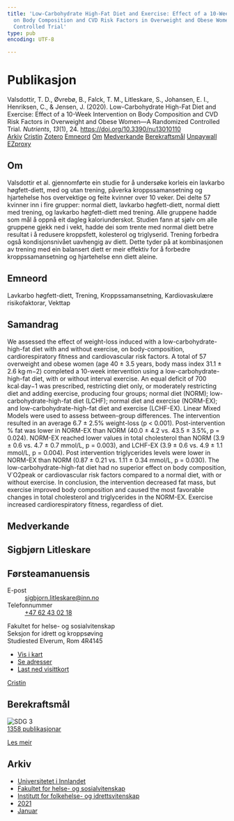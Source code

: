 ```yaml
---
title: 'Low-Carbohydrate High-Fat Diet and Exercise: Effect of a 10-Week Intervention
  on Body Composition and CVD Risk Factors in Overweight and Obese Women—A Randomized
  Controlled Trial'
type: pub
encoding: UTF-8

---
```

<h1>Publikasjon</h1>
<article id="csl-bib-container-MNBJGM8J" class="csl-bib-container">
  <div class="csl-bib-body"> <div class="csl-entry">Valsdottir, T. D., Øvrebø, B., Falck, T. M., Litleskare, S., Johansen, E. I., Henriksen, C., &#38; Jensen, J. (2020). Low-Carbohydrate High-Fat Diet and Exercise: Effect of a 10-Week Intervention on Body Composition and CVD Risk Factors in Overweight and Obese Women—A Randomized Controlled Trial. <i>Nutrients</i>, <i>13</i>(1), 24. <a href="https://doi.org/10.3390/nu13010110">https://doi.org/10.3390/nu13010110</a></div> </div>
  <div class="csl-bib-buttons">
    <a href="#taxonomy-article-MNBJGM8J" alt="archive" class="csl-bib-button">Arkiv</a>
    <a href="https://app.cristin.no/results/show.jsf?id=1869642" alt="Cristin" class="csl-bib-button">Cristin</a>
    <a href="http://zotero.org/groups/5881554/items/MNBJGM8J" alt="Zotero" class="csl-bib-button">Zotero</a>
    <a href="#keywords-article-MNBJGM8J" alt="keywords" class="csl-bib-button">Emneord</a>
    <a href="#about-article-MNBJGM8J" alt="about_pub" class="csl-bib-button">Om</a>
    <a href="#contributors-article-MNBJGM8J" alt="contributors" class="csl-bib-button">Medverkande</a>
    <a href="#sdg-article-MNBJGM8J" alt="sdg" class="csl-bib-button">Berekraftsmål</a>
    <a href="https://www.mdpi.com/2072-6643/13/1/110/pdf?version=1609584793" alt="Unpaywall" class="csl-bib-button">Unpaywall</a>
    <a href="https://www.mdpi.com/2072-6643/13/1/110/pdf?version=1609584793" alt="EZproxy" class="csl-bib-button">EZproxy</a>
  </div>
  <div id="csl-bib-meta-container-MNBJGM8J"></div>
</article>
<div id="csl-bib-meta-MNBJGM8J" class="csl-bib-meta">
  <article id="about-article-MNBJGM8J" class="about_pub-article">
    <h1>Om</h1>
    Valsdottir et al. gjennomførte ein studie for å undersøke korleis ein lavkarbo høgfett-diett, med og utan trening, påverka kroppssamansetning og hjartehelse hos overvektige og feite kvinner over 10 veker. Dei delte 57 kvinner inn i fire grupper: normal diett, lavkarbo høgfett-diett, normal diett med trening, og lavkarbo høgfett-diett med trening. Alle gruppene hadde som mål å oppnå eit dagleg kaloriunderskot. Studien fann at sjølv om alle gruppene gjekk ned i vekt, hadde dei som trente med normal diett betre resultat i å redusere kroppsfett, kolesterol og triglyserid. Trening forbedra også kondisjonsnivået uavhengig av diett. Dette tyder på at kombinasjonen av trening med ein balansert diett er meir effektiv for å forbedre kroppssamansetning og hjartehelse enn diett aleine.
  </article>
  <article id="keywords-article-MNBJGM8J" class="keywords-article">
    <h1>Emneord</h1>
    Lavkarbo høgfett-diett, Trening, Kroppssamansetning, Kardiovaskulære risikofaktorar, Vekttap
  </article>
  <article id="abstract-article-MNBJGM8J" class="abstract-article">
    <h1>Samandrag</h1>
    We assessed the effect of weight-loss induced with a low-carbohydrate-high-fat diet with and without exercise, on body-composition, cardiorespiratory fitness and cardiovascular risk factors. A total of 57 overweight and obese women (age 40 ± 3.5 years, body mass index 31.1 ± 2.6 kg∙m−2) completed a 10-week intervention using a low-carbohydrate-high-fat diet, with or without interval exercise. An equal deficit of 700 kcal∙day−1 was prescribed, restricting diet only, or moderately restricting diet and adding exercise, producing four groups; normal diet (NORM); low-carbohydrate-high-fat diet (LCHF); normal diet and exercise (NORM-EX); and low-carbohydrate-high-fat diet and exercise (LCHF-EX). Linear Mixed Models were used to assess between-group differences. The intervention resulted in an average 6.7 ± 2.5% weight-loss (p < 0.001). Post-intervention % fat was lower in NORM-EX than NORM (40.0 ± 4.2 vs. 43.5 ± 3.5%, p = 0.024). NORM-EX reached lower values in total cholesterol than NORM (3.9 ± 0.6 vs. 4.7 ± 0.7 mmol/L, p = 0.003), and LCHF-EX (3.9 ± 0.6 vs. 4.9 ± 1.1 mmol/L, p = 0.004). Post intervention triglycerides levels were lower in NORM-EX than NORM (0.87 ± 0.21 vs. 1.11 ± 0.34 mmol/L, p = 0.030). The low-carbohydrate-high-fat diet had no superior effect on body composition, V˙O2peak or cardiovascular risk factors compared to a normal diet, with or without exercise. In conclusion, the intervention decreased fat mass, but exercise improved body composition and caused the most favorable changes in total cholesterol and triglycerides in the NORM-EX. Exercise increased cardiorespiratory fitness, regardless of diet.
  </article>
  <article id="contributors-article-MNBJGM8J" class="contributors-article">
    <h1>Medverkande</h1>
    <div class="personas"> <div class="vrtx-hinn-person-card"> <div class="photo"> <i class="lar la-user-circle missing-person"></i> </div> <div class="info"> <hgroup><h1>Sigbjørn Litleskare</h1> <h2>Førsteamanuensis</h2> </hgroup><dl> <dt>E-post</dt> <dd> <a href="mailto:sigbjorn.litleskare@inn.no">sigbjorn.litleskare@inn.no</a> </dd> <dt>Telefonnummer</dt> <dd><a href="tel:+4762430218"> +47 62 43 02 18 </a></dd> </dl> <p> Fakultet for helse- og sosialvitenskap<br> Seksjon for idrett og kroppsøving<br> Studiested Elverum, Rom 4R4145 </p> <ul class="vrtx-hinn-links"> <li><a href="https://www.google.com/maps?q=60.88156,11.53723">Vis i kart</a></li> <li><a href="https://www.inn.no/finn-en-ansatt/sigbjorn-litleskare.html#vrtx-hinn-addresses">Se adresser</a></li> <li><a href="https://www.inn.no/finn-en-ansatt/sigbjorn-litleskare.html?vrtx=vcf">Last ned visittkort</a></li> </ul> </div> </div> <a href="https://app.cristin.no/persons/show.jsf?id=477352" alt="Cristin URL" class="personas-cristin">Cristin</a> </div>
  </article>
  <article id="sdg-article-MNBJGM8J" class="sdg-article">
    <h1>Berekraftsmål</h1>
    <div class="sdg-container"><div id="sdg3" class="sdg">
        <img src="{{< params subfolder >}}images/sdg/sdg03_nn.png" class="image" alt="SDG 3">
        <div class="sdg-overlay">
          <a href="{{< params subfolder >}}nn/archive/?sdg=3#archive" class="sdg-publication-count"><span>1358</span> publikasjonar</a>
          <p><a href="https://fn.no/om-fn/fns-baerekraftsmaal/god-helse-og-livskvalitet?lang=nno-NO" class="sdg-read-more">Les meir</a></p>
        </div>
      </div></div>
  </article>
  <article id="taxonomy-article-MNBJGM8J" class="taxonomy-article">
    <h1>Arkiv</h1>
    <ul>
      <li><a href="{{< params subfolder >}}nn/archive/?key=3DCRN523">Universitetet i Innlandet</a></li>
      <li><a href="{{< params subfolder >}}nn/archive/?key=IDKFS3MX">Fakultet for helse- og sosialvitenskap</a></li>
      <li><a href="{{< params subfolder >}}nn/archive/?key=FJXE3Z8X">Institutt for folkehelse- og idrettsvitenskap</a></li>
      <li><a href="{{< params subfolder >}}nn/archive/?key=HKMXV8PC">2021</a></li>
      <li><a href="{{< params subfolder >}}nn/archive/?key=NTC6CNF3">Januar</a></li>
    </ul>
  </article>
</div>
